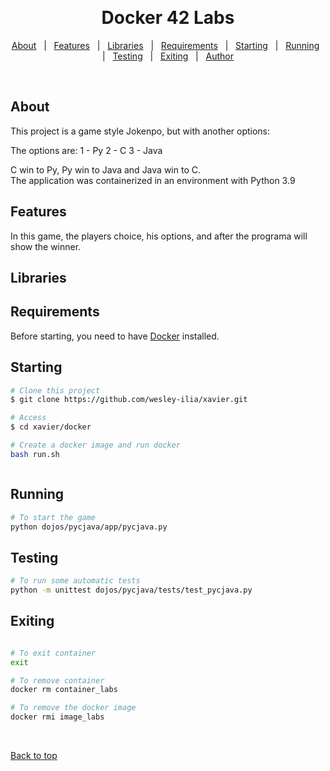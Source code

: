   &#xa0;

  <!-- <a href="https://desafio_cezar.netlify.app">Demo</a> -->
</div>

<h1 align="center">Docker 42 Labs</h1>

</p>

<p align="center">
  <a href="#about">About</a> &#xa0; | &#xa0;
  <a href="#features">Features</a> &#xa0; | &#xa0;
  <a href="#libraries">Libraries</a> &#xa0; | &#xa0;
  <a href="#requirements">Requirements</a> &#xa0; | &#xa0;
  <a href="#starting">Starting</a> &#xa0; | &#xa0;
  <a href="#running">Running</a> &#xa0; | &#xa0;
  <a href="#testing">Testing</a> &#xa0; | &#xa0;
  <a href="#exiting">Exiting</a> &#xa0; | &#xa0;
  <a href="https://github.com/cpereira42" target="_blank">Author</a>
</p>

<br>

## About ##
This project is a game style Jokenpo, but with another options:

The options are:
1 - Py
2 - C
3 - Java

C win to Py, Py win to Java and Java win to C. <br>
The application was containerized in an environment with Python 3.9 

## Features ##
In this game, the players choice, his options, 
and after the programa will show the winner.

## Libraries ##

## Requirements ##
Before starting, you need to have [Docker](https://docs.docker.com/get-docker/) installed.

## Starting ##

```bash
# Clone this project
$ git clone https://github.com/wesley-ilia/xavier.git

# Access
$ cd xavier/docker

# Create a docker image and run docker
bash run.sh



```

## Running ##
```bash
# To start the game
python dojos/pycjava/app/pycjava.py

```

## Testing ##
```bash
# To run some automatic tests
python -m unittest dojos/pycjava/tests/test_pycjava.py
```

## Exiting ##
```bash

# To exit container
exit

# To remove container
docker rm container_labs

# To remove the docker image
docker rmi image_labs
```


&#xa0;

<a href="#top">Back to top</a>
